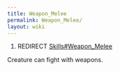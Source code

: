 ```yaml
---
title: Weapon_Melee
permalink: Weapon_Melee/
layout: wiki
---
```


1.  REDIRECT [Skills\#Weapon\_Melee](/keeperrl_wiki/Skills#Weapon_Melee "wikilink")

Creature can fight with weapons.
